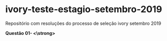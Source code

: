 # ivory-teste-estagio-setembro-2019
Repositório com resoluções do processo de seleção ivory setembro 2019

<strong>Questão 01- <\strong>
